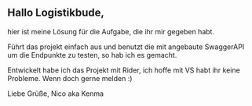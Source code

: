 ## Hallo Logistikbude,

hier ist meine Lösung für die Aufgabe, die ihr mir gegeben habt. 

Führt das projekt einfach aus und benutzt die mit angebaute SwaggerAPI um die Endpunkte zu testen, so hab ich es gemacht.

Entwickelt habe ich das Projekt mit Rider, ich hoffe mit VS habt ihr keine Probleme. 
Wenn doch gerne melden :)

Liebe Grüße, Nico aka Kenma